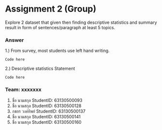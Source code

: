 # Assignment 2 (Group)
Explore 2 dataset that given then finding descriptive statistics and summary result in form of sentences/paragraph at least 5 topics.

### Answer

1.) From survey, most students use left hand writing.
```{R}
Code here
```

2.) Descriptive statistics Statement
```{R}
Code here
```


### Team: xxxxxxx

1. ชื่อ นามสกุล     StudentID: 63130500093
2. ชื่อ นามสกุล     StudentID: 63130500128
3. กชกร วงค์ทิพย์   StudentID: 63130500137
4. ชื่อ นามสกุล     StudentID: 63130500141
5. ชื่อ นามสกุล     StudentID: 63130500160
